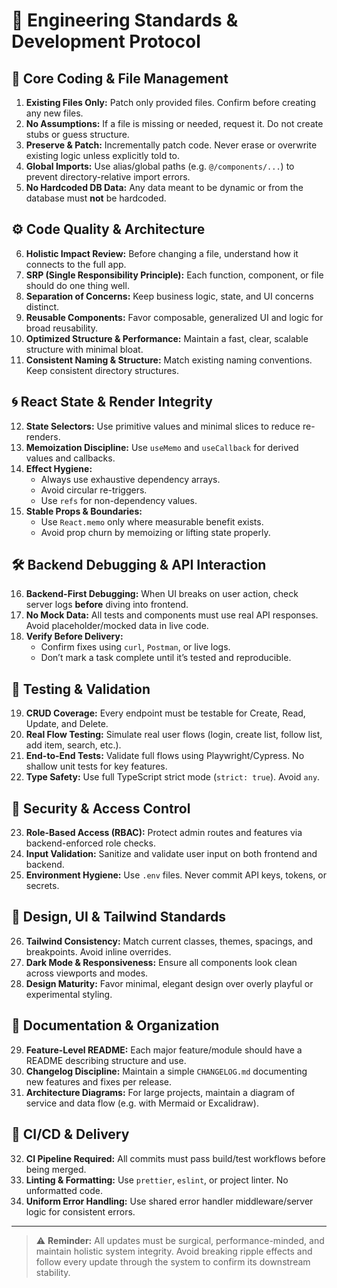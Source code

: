 # 🧠 Engineering Standards & Development Protocol

## 📁 Core Coding & File Management

1. **Existing Files Only:** Patch only provided files. Confirm before creating any new files.
2. **No Assumptions:** If a file is missing or needed, request it. Do not create stubs or guess structure.
3. **Preserve & Patch:** Incrementally patch code. Never erase or overwrite existing logic unless explicitly told to.
4. **Global Imports:** Use alias/global paths (e.g. `@/components/...`) to prevent directory-relative import errors.
5. **No Hardcoded DB Data:** Any data meant to be dynamic or from the database must **not** be hardcoded.

## ⚙️ Code Quality & Architecture

6. **Holistic Impact Review:** Before changing a file, understand how it connects to the full app.
7. **SRP (Single Responsibility Principle):** Each function, component, or file should do one thing well.
8. **Separation of Concerns:** Keep business logic, state, and UI concerns distinct.
9. **Reusable Components:** Favor composable, generalized UI and logic for broad reusability.
10. **Optimized Structure & Performance:** Maintain a fast, clear, scalable structure with minimal bloat.
11. **Consistent Naming & Structure:** Match existing naming conventions. Keep consistent directory structures.

## 🌀 React State & Render Integrity

12. **State Selectors:** Use primitive values and minimal slices to reduce re-renders.
13. **Memoization Discipline:** Use `useMemo` and `useCallback` for derived values and callbacks.
14. **Effect Hygiene:**
    - Always use exhaustive dependency arrays.
    - Avoid circular re-triggers.
    - Use `refs` for non-dependency values.
15. **Stable Props & Boundaries:**
    - Use `React.memo` only where measurable benefit exists.
    - Avoid prop churn by memoizing or lifting state properly.

## 🛠️ Backend Debugging & API Interaction

16. **Backend-First Debugging:** When UI breaks on user action, check server logs **before** diving into frontend.
17. **No Mock Data:** All tests and components must use real API responses. Avoid placeholder/mocked data in live code.
18. **Verify Before Delivery:**
    - Confirm fixes using `curl`, `Postman`, or live logs.
    - Don’t mark a task complete until it’s tested and reproducible.

## 🧪 Testing & Validation

19. **CRUD Coverage:** Every endpoint must be testable for Create, Read, Update, and Delete.
20. **Real Flow Testing:** Simulate real user flows (login, create list, follow list, add item, search, etc.).
21. **End-to-End Tests:** Validate full flows using Playwright/Cypress. No shallow unit tests for key features.
22. **Type Safety:** Use full TypeScript strict mode (`strict: true`). Avoid `any`.

## 🔐 Security & Access Control

23. **Role-Based Access (RBAC):** Protect admin routes and features via backend-enforced role checks.
24. **Input Validation:** Sanitize and validate user input on both frontend and backend.
25. **Environment Hygiene:** Use `.env` files. Never commit API keys, tokens, or secrets.

## 🧭 Design, UI & Tailwind Standards

26. **Tailwind Consistency:** Match current classes, themes, spacings, and breakpoints. Avoid inline overrides.
27. **Dark Mode & Responsiveness:** Ensure all components look clean across viewports and modes.
28. **Design Maturity:** Favor minimal, elegant design over overly playful or experimental styling.

## 🧾 Documentation & Organization

29. **Feature-Level README:** Each major feature/module should have a README describing structure and use.
30. **Changelog Discipline:** Maintain a simple `CHANGELOG.md` documenting new features and fixes per release.
31. **Architecture Diagrams:** For large projects, maintain a diagram of service and data flow (e.g. with Mermaid or Excalidraw).

## 🚦 CI/CD & Delivery

32. **CI Pipeline Required:** All commits must pass build/test workflows before being merged.
33. **Linting & Formatting:** Use `prettier`, `eslint`, or project linter. No unformatted code.
34. **Uniform Error Handling:** Use shared error handler middleware/server logic for consistent errors.

---

> ⚠️ **Reminder:** All updates must be surgical, performance-minded, and maintain holistic system integrity. Avoid breaking ripple effects and follow every update through the system to confirm its downstream stability.

